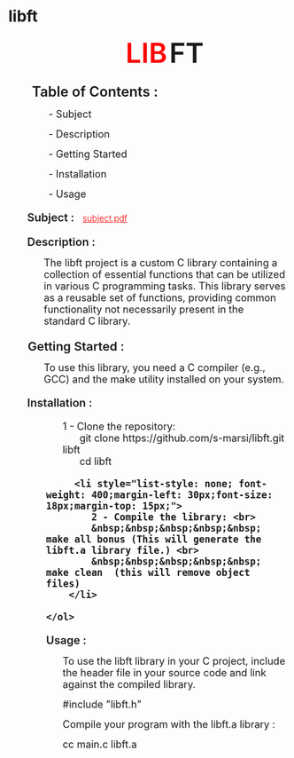 # libft

 <span style="font-size: 50px;font-weight: 600; color: red;margin-left: 42%;"> LIB</span> <span style="font-size: 50px;font-weight: 600">FT</span>
    <ol style="margin-bottom: 5px; text-decoration: none; font-size: 25px; font-weight: 600;"> Table of Contents :
        <li style="list-style: none; font-weight: 400;margin-left: 30px;font-size: 18px;margin-top: 15px;">- Subject</li>
        <li style="list-style: none; font-weight: 400;margin-left: 30px;font-size: 18px;margin-top: 15px;">- Description</li>
        <li style="list-style: none; font-weight: 400;margin-left: 30px;font-size: 18px;margin-top: 15px;">- Getting Started</li>
        <li style="list-style: none; font-weight: 400;margin-left: 30px;font-size: 18px;margin-top: 15px;">- Installation</li>
        <li style="list-style: none; font-weight: 400;margin-left: 30px;font-size: 18px;margin-top: 15px;">- Usage</li>
    </ol>

<ol style="margin-bottom: 5px; text-decoration: none; font-size: 20px; font-weight: 600;"> Subject : <a href="https://cdn.intra.42.fr/pdf/pdf/111289/en.subject.pdf" target="_blank" style="color: red;font-size: 15.5px; font-weight: 300;margin-left: 10px;"> subject.pdf </a>
</ol>   
<ol style="margin-bottom: 5px; text-decoration: none; font-size: 20px; font-weight: 600;"> 
    Description :
    <li style="list-style: none; font-weight: 400;margin-left: 30px;font-size: 18px;margin-top: 15px;">
        The libft project is a custom C library containing a collection of essential functions that can be utilized in various C programming tasks. This library serves as a reusable set of functions, providing common functionality not necessarily present in the standard C library.
    </li>
</ol>
<br>
<span style="font-size: 22px;font-weight: 600; margin-left: 35px;margin-top: 20px;"> Getting Started : </span>
<ol style="margin-bottom: 5px; text-decoration: none; font-size: 20px; font-weight: 600;margin-top: 10px;">
    <li style="list-style: none; font-weight: 400;margin-left: 30px;font-size: 18px;margin-top: 15px;"> To use this library, you need a C compiler (e.g., GCC) and the make utility installed on your system. </li>
</ol>
<ol style="margin-bottom: 5px; text-decoration: none; font-size: 20px; font-weight: 600;">
    Installation :
    <ol style="margin-bottom: 5px; text-decoration: none; font-size: 20px; font-weight: 600;">
         <li style="list-style: none; font-weight: 400;margin-left: 30px;font-size: 18px;margin-top: 15px;">
            1 - Clone the repository: <br>
            &nbsp;&nbsp;&nbsp;&nbsp;&nbsp; git clone https://github.com/s-marsi/libft.git libft<br>
            &nbsp;&nbsp;&nbsp;&nbsp;&nbsp; cd libft
        </li>
       
         <li style="list-style: none; font-weight: 400;margin-left: 30px;font-size: 18px;margin-top: 15px;"> 
            2 - Compile the library: <br>
            &nbsp;&nbsp;&nbsp;&nbsp;&nbsp; make all bonus (This will generate the libft.a library file.) <br>
            &nbsp;&nbsp;&nbsp;&nbsp;&nbsp; make clean  (this will remove object files)
        </li>

    </ol>

</ol>

<ol style="margin-bottom: 5px; text-decoration: none; font-size: 20px; font-weight: 600;">
    Usage :
    <li style="list-style: none; font-weight: 400;margin-left: 30px;font-size: 18px;margin-top: 15px;">To use the libft library in your C project, include the header file in your source code and link against the compiled library.</li>
    <li style="list-style: none; font-weight: 400;margin-left: 30px;font-size: 18px;margin-top: 15px;">#include "libft.h"</li>
    <li style="list-style: none; font-weight: 400;margin-left: 30px;font-size: 18px;margin-top: 15px;">Compile your program with the libft.a library :</li>
    <li style="list-style: none; font-weight: 400;margin-left: 30px;font-size: 18px;margin-top: 15px;">cc main.c libft.a </li>
</ol>
